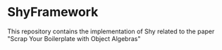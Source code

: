 # ShyFramework
This repository contains the implementation of Shy related to the paper "Scrap Your Boilerplate with Object Algebras"
